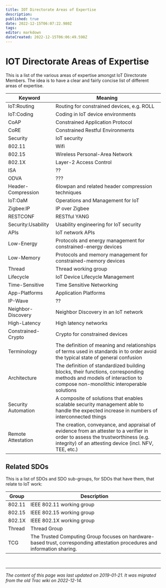 ```yaml
---
title: IOT Directorate Areas of Expertise
description: 
published: true
date: 2022-12-15T06:07:22.980Z
tags: 
editor: markdown
dateCreated: 2022-12-15T06:06:49.598Z
---
```


# IOT Directorate Areas of Expertise



This is a list of the various areas of expertise amongst IoT Directorate Members. The idea is to have a clear and fairly concise list of different areas of expertise. 

|     Keyword         | Meaning                                                                                                                                                                                      |
|---------------------|----------------------------------------------------------------------------------------------------------------------------------------------------------------------------------------------|
| IoT:Routing         | Routing for constrained devices, e.g. ROLL                                                                                                                                                   |
| IoT:Coding          | Coding in IoT device environments                                                                                                                                                            |
| CoAP                | Constrained Application Protocol                                                                                                                                                             |
| CoRE                | Constrained Restful Environments                                                                                                                                                             |
| Security            | IoT security                                                                                                                                                                                 |
| 802.11              | Wifi                                                                                                                                                                                         |
| 802.15              | Wireless Personal-Area Network                                                                                                                                                               |
| 802.1X              | Layer-2 Access Control                                                                                                                                                                       |
| ISA                 | ??                                                                                                                                                                                           |
| ODVA                | ???                                                                                                                                                                                          |
| Header-Compression  | 6lowpan and related header compression techniques                                                                                                                                            |
| IoT:OaM             | Operations and Management for IoT                                                                                                                                                            |
| Zigbee:IP           | IP over Zigbee                                                                                                                                                                               |
| RESTCONF            | RESTful YANG                                                                                                                                                                                 |
| Security:Usability  | Usability engineering for IoT security                                                                                                                                                       |
| APIs                | IoT network APIs                                                                                                                                                                             |
| Low-Energy          | Protocols and energy management for constrained-energy devices                                                                                                                               |
| Low-Memory          | Protocols and memory management for constrained-memory devices                                                                                                                               |
| Thread              | Thread working group                                                                                                                                                                         |
| Lifecycle           | IoT Device Lifecycle Management                                                                                                                                                              |
| Time-Sensitive      | Time Sensitive Networking                                                                                                                                                                    |
| App-Platforms       | Application Platforms                                                                                                                                                                        |
| IP-Wave             | ??                                                                                                                                                                                           |
| Neighbor-Discovery  | Neighbor Discovery in an IoT network                                                                                                                                                         |
| High-Latency        | High latency networks                                                                                                                                                                        |
| Constrained-Crypto  | Crypto for constrained devices                                                                                                                                                               |
| Terminology         | The definition of meaning and relationships of terms used in standards in to order avoid the typical state of general confusion                                                              |
| Architecture        | The definition of standardized  building blocks, their functions, corresponding methods and models of  interaction to compose non-monolithic interoperable solutions                         |
| Security Automation | A composite of solutions  that enables scalable security management able to handle the expected  increase in numbers of interconnected things                                                |
| Remote Attestation  | The creation, conveyance,  and appraisal of evidence from an attester to a verifier in order to  assess the trustworthiness (e.g. integrity) of an attesting device  (incl. NFV, TEE, etc.)  |



## Related SDOs

This is a list of SDOs and SDO sub-groups, for SDOs that have them, that relate to IoT work: 

| Group  | Description                                                                                                                 |
|--------|-----------------------------------------------------------------------------------------------------------------------------|
| 802.11 | IEEE 802.11 working group                                                                                                   |
| 802.15 | IEEE 802.15 working group                                                                                                   |
| 802.1X | IEEE 802.1X working group                                                                                                   |
| Thread | Thread Group                                                                                                                |
| TCG    | The Trusted Computing Group focuses on hardware-based trust, corresponding attestation procedures and information sharing.  |



&nbsp;
&nbsp;
&nbsp;

---

*The content of this page was last updated on 2019-01-21. It was migrated from the old Trac wiki on 2022-12-14.*